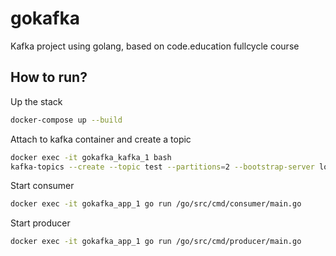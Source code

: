 # gokafka

Kafka project using golang, based on code.education fullcycle course


## How to run?
Up the stack
```bash
docker-compose up --build
```

Attach to kafka container and create a topic
```bash
docker exec -it gokafka_kafka_1 bash
kafka-topics --create --topic test --partitions=2 --bootstrap-server localhost:9092
```

Start consumer
```bash
docker exec -it gokafka_app_1 go run /go/src/cmd/consumer/main.go
```


Start producer
```bash
docker exec -it gokafka_app_1 go run /go/src/cmd/producer/main.go
```

